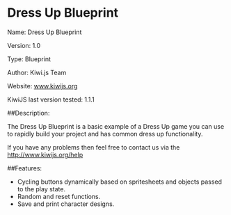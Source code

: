 Dress Up Blueprint
======================================

Name: Dress Up Blueprint

Version: 1.0

Type: Blueprint

Author: Kiwi.js Team

Website: www.kiwijs.org

KiwiJS last version tested: 1.1.1

##Description:

The Dress Up Blueprint is a basic example of a Dress Up game you can use to rapidly build your project and has common dress up functionality.

If you have any problems then feel free to contact us via the http://www.kiwijs.org/help

##Features:

- Cycling buttons dynamically based on spritesheets and objects passed to the play state.
- Random and reset functions.
- Save and print character designs.

